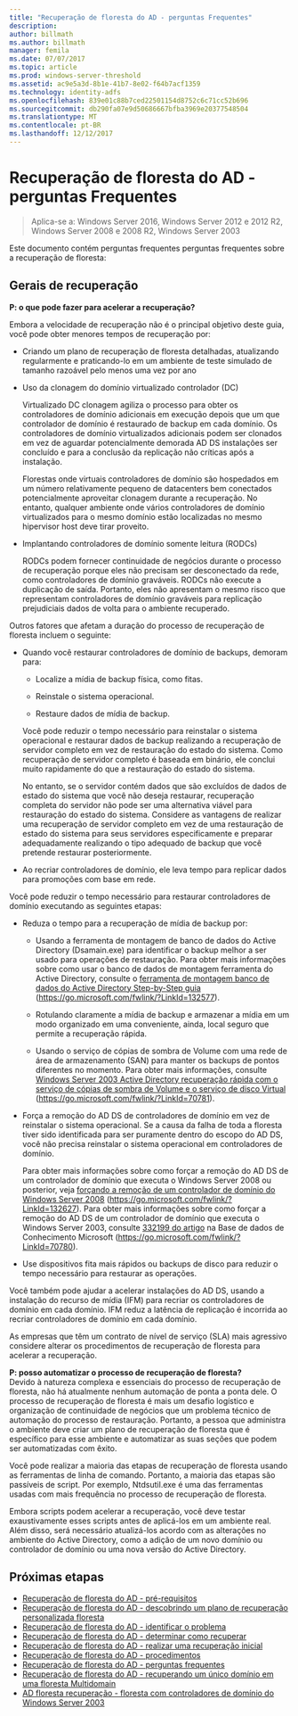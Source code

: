 ```yaml
---
title: "Recuperação de floresta do AD - perguntas Frequentes"
description: 
author: billmath
ms.author: billmath
manager: femila
ms.date: 07/07/2017
ms.topic: article
ms.prod: windows-server-threshold
ms.assetid: ac9e5a3d-8b1e-41b7-8e02-f64b7acf1359
ms.technology: identity-adfs
ms.openlocfilehash: 839e01c88b7ced22501154d8752c6c71cc52b696
ms.sourcegitcommit: db290fa07e9d50686667bfba3969e20377548504
ms.translationtype: MT
ms.contentlocale: pt-BR
ms.lasthandoff: 12/12/2017
---
```

# <a name="ad-forest-recovery---faq"></a>Recuperação de floresta do AD - perguntas Frequentes

>Aplica-se a: Windows Server 2016, Windows Server 2012 e 2012 R2, Windows Server 2008 e 2008 R2, Windows Server 2003

Este documento contém perguntas frequentes perguntas frequentes sobre a recuperação de floresta:  
 
## <a name="general-recovery"></a>Gerais de recuperação
  
 
**P: o que pode fazer para acelerar a recuperação?** 
 
Embora a velocidade de recuperação não é o principal objetivo deste guia, você pode obter menores tempos de recuperação por:  
  
-   Criando um plano de recuperação de floresta detalhadas, atualizando regularmente e praticando-lo em um ambiente de teste simulado de tamanho razoável pelo menos uma vez por ano  
  
-   Uso da clonagem do domínio virtualizado controlador (DC)  
  
     Virtualizado DC clonagem agiliza o processo para obter os controladores de domínio adicionais em execução depois que um que controlador de domínio é restaurado de backup em cada domínio. Os controladores de domínio virtualizados adicionais podem ser clonados em vez de aguardar potencialmente demorada AD DS instalações ser concluído e para a conclusão da replicação não críticas após a instalação.  
  
     Florestas onde virtuais controladores de domínio são hospedados em um número relativamente pequeno de datacenters bem conectados potencialmente aproveitar clonagem durante a recuperação. No entanto, qualquer ambiente onde vários controladores de domínio virtualizados para o mesmo domínio estão localizadas no mesmo hipervisor host deve tirar proveito.  
  
-   Implantando controladores de domínio somente leitura (RODCs)  
  
     RODCs podem fornecer continuidade de negócios durante o processo de recuperação porque eles não precisam ser desconectado da rede, como controladores de domínio graváveis. RODCs não execute a duplicação de saída. Portanto, eles não apresentam o mesmo risco que representam controladores de domínio graváveis para replicação prejudiciais dados de volta para o ambiente recuperado.  
  
 Outros fatores que afetam a duração do processo de recuperação de floresta incluem o seguinte:  
  
-   Quando você restaurar controladores de domínio de backups, demoram para:  
  
    -   Localize a mídia de backup física, como fitas.  
  
    -   Reinstale o sistema operacional.  
  
    -   Restaure dados de mídia de backup.  
  
     Você pode reduzir o tempo necessário para reinstalar o sistema operacional e restaurar dados de backup realizando a recuperação de servidor completo em vez de restauração do estado do sistema. Como recuperação de servidor completo é baseada em binário, ele conclui muito rapidamente do que a restauração do estado do sistema.  
  
     No entanto, se o servidor contém dados que são excluídos de dados de estado do sistema que você não deseja restaurar, recuperação completa do servidor não pode ser uma alternativa viável para restauração do estado do sistema. Considere as vantagens de realizar uma recuperação de servidor completo em vez de uma restauração de estado do sistema para seus servidores especificamente e preparar adequadamente realizando o tipo adequado de backup que você pretende restaurar posteriormente.  
  
-   Ao recriar controladores de domínio, ele leva tempo para replicar dados para promoções com base em rede.  
  
 Você pode reduzir o tempo necessário para restaurar controladores de domínio executando as seguintes etapas:  
  
-   Reduza o tempo para a recuperação de mídia de backup por:  
  
    -   Usando a ferramenta de montagem de banco de dados do Active Directory (Dsamain.exe) para identificar o backup melhor a ser usado para operações de restauração. Para obter mais informações sobre como usar o banco de dados de montagem ferramenta do Active Directory, consulte o [ferramenta de montagem banco de dados do Active Directory Step-by-Step guia](https://go.microsoft.com/fwlink/?LinkId=132577) (https://go.microsoft.com/fwlink/?LinkId=132577).  
  
    -   Rotulando claramente a mídia de backup e armazenar a mídia em um modo organizado em uma conveniente, ainda, local seguro que permite a recuperação rápida.  
  
    -   Usando o serviço de cópias de sombra de Volume com uma rede de área de armazenamento (SAN) para manter os backups de pontos diferentes no momento. Para obter mais informações, consulte [Windows Server 2003 Active Directory recuperação rápida com o serviço de cópias de sombra de Volume e o serviço de disco Virtual](https://go.microsoft.com/fwlink/?LinkId=70781) (https://go.microsoft.com/fwlink/?LinkId=70781).  
  
-   Força a remoção do AD DS de controladores de domínio em vez de reinstalar o sistema operacional. Se a causa da falha de toda a floresta tiver sido identificada para ser puramente dentro do escopo do AD DS, você não precisa reinstalar o sistema operacional em controladores de domínio.  
  
     Para obter mais informações sobre como forçar a remoção do AD DS de um controlador de domínio que executa o Windows Server 2008 ou posterior, veja [forçando a remoção de um controlador de domínio do Windows Server 2008](https://go.microsoft.com/fwlink/?LinkId=132627) (https://go.microsoft.com/fwlink/?LinkId=132627). Para obter mais informações sobre como forçar a remoção do AD DS de um controlador de domínio que executa o Windows Server 2003, consulte [332199 do artigo](https://go.microsoft.com/fwlink/?LinkId=70780) na Base de dados de Conhecimento Microsoft (https://go.microsoft.com/fwlink/?LinkId=70780).  
  
-   Use dispositivos fita mais rápidos ou backups de disco para reduzir o tempo necessário para restaurar as operações.  
  
 Você também pode ajudar a acelerar instalações do AD DS, usando a instalação do recurso de mídia (IFM) para recriar os controladores de domínio em cada domínio. IFM reduz a latência de replicação é incorrida ao recriar controladores de domínio em cada domínio.  
  
 As empresas que têm um contrato de nível de serviço (SLA) mais agressivo considere alterar os procedimentos de recuperação de floresta para acelerar a recuperação.  
  

**P: posso automatizar o processo de recuperação de floresta?**  
 Devido à natureza complexa e essenciais do processo de recuperação de floresta, não há atualmente nenhum automação de ponta a ponta dele. O processo de recuperação de floresta é mais um desafio logístico e organização de continuidade de negócios que um problema técnico de automação do processo de restauração. Portanto, a pessoa que administra o ambiente deve criar um plano de recuperação de floresta que é específico para esse ambiente e automatizar as suas seções que podem ser automatizadas com êxito.  
  
 Você pode realizar a maioria das etapas de recuperação de floresta usando as ferramentas de linha de comando. Portanto, a maioria das etapas são passíveis de script. Por exemplo, Ntdsutil.exe é uma das ferramentas usadas com mais frequência no processo de recuperação de floresta.  
  
 Embora scripts podem acelerar a recuperação, você deve testar exaustivamente esses scripts antes de aplicá-los em um ambiente real. Além disso, será necessário atualizá-los acordo com as alterações no ambiente do Active Directory, como a adição de um novo domínio ou controlador de domínio ou uma nova versão do Active Directory.

## <a name="next-steps"></a>Próximas etapas
-   [Recuperação de floresta do AD - pré-requisitos](AD-Forest-Recovery-Prerequisties.md)  
-   [Recuperação de floresta do AD - descobrindo um plano de recuperação personalizada floresta](AD-Forest-Recovery-Devising-a-Plan.md)  
- [Recuperação de floresta do AD - identificar o problema](AD-Forest-Recovery-Identify-the-Problem.md)
-   [Recuperação de floresta do AD - determinar como recuperar](AD-Forest-Recovery-Determine-how-to-Recover.md)
-   [Recuperação de floresta do AD - realizar uma recuperação inicial](AD-Forest-Recovery-Perform-initial-recovery.md)  
-   [Recuperação de floresta do AD - procedimentos](AD-Forest-Recovery-Procedures.md)  
-   [Recuperação de floresta do AD - perguntas frequentes](AD-Forest-Recovery-FAQ.md)  
-   [Recuperação de floresta do AD - recuperando um único domínio em uma floresta Multidomain](AD-Forest-Recovery-Single-Domain-in-Multidomain-Recovery.md)  
-   [AD floresta recuperação - floresta com controladores de domínio do Windows Server 2003](AD-Forest-Recovery-Windows-Server-2003.md)  

